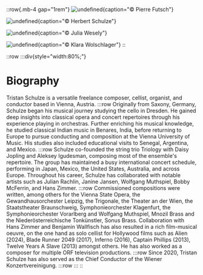 ::row{.mb-4 gap="1rem"}
![undefined](/img/about/10987707_874286799285655_8564208899567487865_o.jpg){caption="© Pierre Futsch"}

![undefined](/img/about/KleinTristan_Baer.jpg){caption="© Herbert Schulze"}

![undefined](/img/about/Tristan_Schulze-2.jpg){caption="© Julia Wesely"}

![undefined](/img/about/TristanUniCampus.jpg){caption="© Klara Wolschlager"}
::

::row
  :::div{style="width:80%;"}
  # Biography
  
  Tristan Schulze is a versatile freelance composer, cellist, organist, and conductor based in Vienna, Austria.
  :::row
  Originally from Saxony, Germany, Schulze began his musical journey studying the cello in Dresden. He gained deep insights into classical opera and 
  concert repertoires through his experience playing in orchestras. Further enriching his musical knowledge, he studied classical Indian music in 
  Benares, India, before returning to Europe to pursue conducting and composition at the Vienna University of Music. His studies also included 
  educational visits to Senegal, Argentina, and Mexico.
  :::row
  Schulze co-founded the string trio Triology with Daisy Jopling and Aleksey Igudesman, composing most of the ensemble's repertoire. The group has 
  maintained a busy international concert schedule, performing in Japan, Mexico, the United States, Australia, and across Europe. Throughout his 
  career, Schulze has collaborated with notable artists such as Julian Rachlin, Janine Jansen, Wolfgang Muthspiel, Bobby McFerrin, and Hans Zimmer.
  :::row
  Commissioned compositions were written, among others for the Vienna State Opera, the Gewandhausorchester Leipzig, the Trigonale, the Theater an der 
  Wien, the Staatstheater Braunschweig, Symphonieorchester Klagenfurt, the Symphonieorchester Vorarlberg and Wolfgang Muthspiel, Mnozil Brass and the 
  Niederösterreichische Tonkünstler, Sonus Brass. Collaboration with Hans Zimmer and Benjamin Wallfisch has also resulted in a rich film-musical 
  oeuvre, on the one hand as solo cellist for Hollywood films such as Alien (2024), Blade Runner 2049 (2017), Inferno (2016), Captain Phillips 
  (2013), Twelve Years A Slave (2013) amongst others. He has also worked as a composer for multiple ORF television productions.
  :::row
  Since 2020, Tristan Schulze has also served as the Chief Conductor of the Wiener Konzertvereinigung.
  :::row
  :::
::
